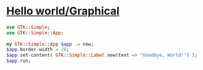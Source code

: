 [1]: https://rosettacode.org/wiki/Hello_world/Graphical

# [Hello world/Graphical][1]

```raku
use GTK::Simple;
use GTK::Simple::App;
 
my GTK::Simple::App $app .= new;
$app.border-width = 20;
$app.set-content( GTK::Simple::Label.new(text => "Goodbye, World!") );
$app.run;
```